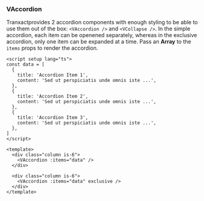 ### VAccordion

Tranxactprovides 2 accordion components with enough styling to be able to use
them out of the box: `<VAccordion />` and `<VCollapse />`.
In the simple accordion, each item can be openened separately, whereas in the
exclusive accordion, only one item can be expanded at a time.
Pass an **Array** to the `items` props to render the accordion.

<!--code-->

```vue
<script setup lang="ts">
const data = [
  {
    title: 'Accordion Item 1',
    content: 'Sed ut perspiciatis unde omnis iste ...',
  },
  {
    title: 'Accordion Item 2',
    content: 'Sed ut perspiciatis unde omnis iste ...',
  },
  {
    title: 'Accordion Item 3',
    content: 'Sed ut perspiciatis unde omnis iste ...',
  },
]
</script>

<template>
  <div class="column is-6">
    <VAccordion :items="data" />
  </div>

  <div class="column is-6">
    <VAccordion :items="data" exclusive />
  </div>
</template>
```

<!--/code-->
